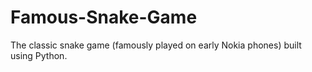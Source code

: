 # Famous-Snake-Game
The classic snake game (famously played on early Nokia phones) built using Python.

